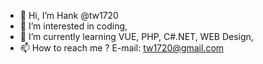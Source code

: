 - 👋 Hi, I’m Hank @tw1720
- 👀 I’m interested in coding,
- 🌱 I’m currently learning VUE, PHP, C#.NET, WEB Design,
- 📫 How to reach me ? E-mail: tw1720@gmail.com
